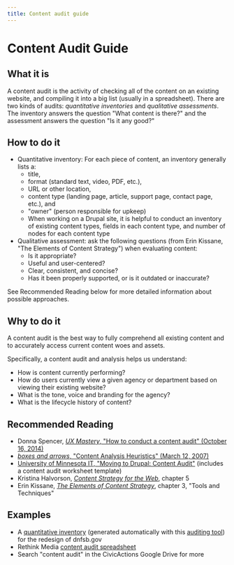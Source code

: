```yaml
---
title: Content audit guide
---
```


# Content Audit Guide

## What it is

A content audit is the activity of checking all of the content on an existing website, and compiling it into a big list (usually in a spreadsheet). There are two kinds of audits: _quantitative inventories_ and _qualitative assessments_. The inventory answers the question "What content is there?" and the assessment answers the question "Is it any good?"

## How to do it

-   Quantitative inventory: For each piece of content, an inventory generally lists a:
    -   title,
    -   format (standard text, video, PDF, etc.),
    -   URL or other location,
    -   content type (landing page, article, support page, contact page, etc.), and
    -   "owner" (person responsible for upkeep)
    -   When working on a Drupal site, it is helpful to conduct an inventory of existing content types, fields in each content type, and number of nodes for each content type
-   Qualitative assessment: ask the following questions (from Erin Kissane, "The Elements of Content Strategy") when evaluating content:
    -   Is it appropriate?
    -   Useful and user-centered?
    -   Clear, consistent, and concise?
    -   Has it been properly supported, or is it outdated or inaccurate?

See Recommended Reading below for more detailed information about possible approaches.

## Why to do it

A content audit is the best way to fully comprehend all existing content and to accurately access current content woes and assets.

Specifically, a content audit and analysis helps us understand:

-   How is content currently performing?
-   How do users currently view a given agency or department based on viewing their existing website?
-   What is the tone, voice and branding for the agency?
-   What is the lifecycle history of content?

## Recommended Reading

-   Donna Spencer, [_UX Mastery_, "How to conduct a content audit" (October 16, 2014)](https://uxmastery.com/how-to-conduct-a-content-audit/)
-   [_boxes and arrows_, "Content Analysis Heuristics" (March 12, 2007)](http://boxesandarrows.com/content-analysis-heuristics/)
-   [University of Minnesota IT, "Moving to Drupal: Content Audit"](https://it.umn.edu/drupal-enterprise-moving-drupal-content) (includes a content audit worksheet template)
-   Kristina Halvorson, [_Content Strategy for the Web_](https://www.contentstrategy.com/content-strategy-for-the-web), chapter 5
-   Erin Kissane, [_The Elements of Content Strategy_](https://abookapart.com/products/the-elements-of-content-strategy), chapter 3, "Tools and Techniques"

## Examples

-   A [quantitative inventory](https://drive.google.com/file/d/0BycOAkkCLHdWczJMTFBmV0x1ZzQ/view) (generated automatically with this [auditing tool](https://github.com/fmizzell/auditing)) for the redesign of dnfsb.gov
-   Rethink Media [content audit spreadsheet](https://docs.google.com/spreadsheets/d/1Eb5cZ9r7rhXvTEuaL3ybWhVoI8DpM6aX7GPV85Edyus/edit#gid=0)
-   Search "content audit" in the CivicActions Google Drive for more
